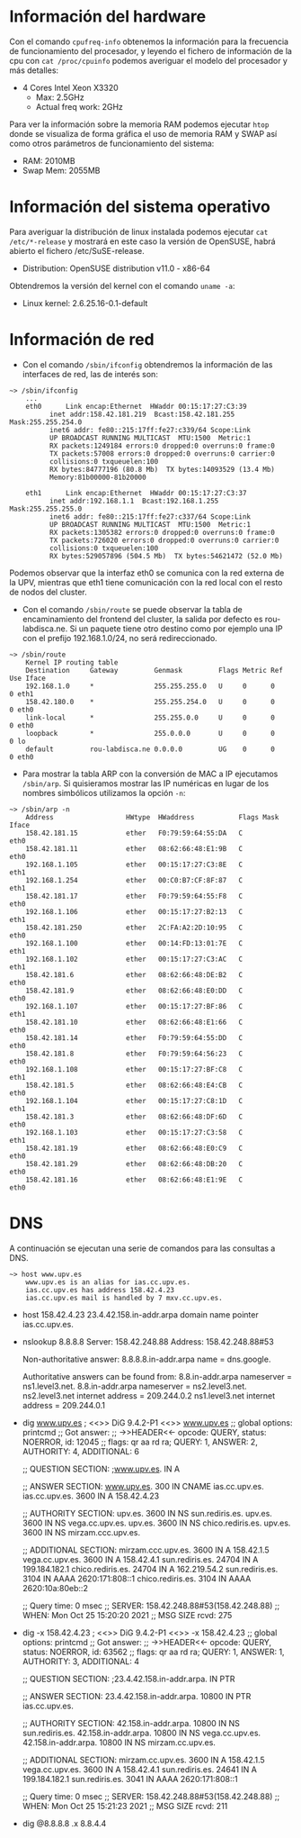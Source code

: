 # Información del hardware

Con el comando `cpufreq-info` obtenemos la información para la frecuencia de funcionamiento del procesador, y leyendo el fichero de información de la cpu con `cat /proc/cpuinfo` podemos averiguar el modelo del procesador y más detalles:

- 4 Cores Intel Xeon X3320 
	- Max: 2.5GHz
	- Actual freq work: 2GHz

Para ver la información sobre la memoria RAM podemos ejecutar `htop` donde se visualiza de forma gráfica el uso de memoria RAM y SWAP así como otros parámetros de funcionamiento del sistema:

- RAM: 2010MB 
- Swap Mem: 2055MB

# Información del sistema operativo

Para averiguar la distribución de linux instalada podemos ejecutar `cat /etc/*-release` y mostrará en este caso la versión de OpenSUSE, habrá abierto el fichero /etc/SuSE-release.

- Distribution: OpenSUSE distribution v11.0 - x86-64

Obtendremos la versión del kernel con el comando `uname -a`:
- Linux kernel: 2.6.25.16-0.1-default 

# Información de red

- Con el comando `/sbin/ifconfig` obtendremos la información de las interfaces de red, las de interés son:
```BashScript
~> /sbin/ifconfig
	...
	eth0      Link encap:Ethernet  HWaddr 00:15:17:27:C3:39 
		  inet addr:158.42.181.219  Bcast:158.42.181.255  Mask:255.255.254.0
		  inet6 addr: fe80::215:17ff:fe27:c339/64 Scope:Link
		  UP BROADCAST RUNNING MULTICAST  MTU:1500  Metric:1
		  RX packets:1249184 errors:0 dropped:0 overruns:0 frame:0
		  TX packets:57008 errors:0 dropped:0 overruns:0 carrier:0
		  collisions:0 txqueuelen:100 
		  RX bytes:84777196 (80.8 Mb)  TX bytes:14093529 (13.4 Mb)
		  Memory:81b00000-81b20000 

	eth1      Link encap:Ethernet  HWaddr 00:15:17:27:C3:37  
		  inet addr:192.168.1.1  Bcast:192.168.1.255  Mask:255.255.255.0
		  inet6 addr: fe80::215:17ff:fe27:c337/64 Scope:Link
		  UP BROADCAST RUNNING MULTICAST  MTU:1500  Metric:1
		  RX packets:1305382 errors:0 dropped:0 overruns:0 frame:0
		  TX packets:726020 errors:0 dropped:0 overruns:0 carrier:0
		  collisions:0 txqueuelen:100 
		  RX bytes:529057896 (504.5 Mb)  TX bytes:54621472 (52.0 Mb)
```

Podemos observar que la interfaz eth0 se comunica con la red externa de la UPV, mientras que eth1 tiene comunicación con la red local con el resto de nodos del cluster.

- Con el comando `/sbin/route` se puede observar la tabla de encaminamiento del frontend del cluster, la salida por defecto es rou-labdisca.ne. Si un paquete tiene otro destino como por ejemplo una IP con el prefijo 192.168.1.0/24, no será redireccionado.
```
~> /sbin/route
	Kernel IP routing table
	Destination     Gateway         Genmask         Flags Metric Ref    Use Iface
	192.168.1.0     *               255.255.255.0   U     0      0        0 eth1
	158.42.180.0    *               255.255.254.0   U     0      0        0 eth0
	link-local      *               255.255.0.0     U     0      0        0 eth0
	loopback        *               255.0.0.0       U     0      0        0 lo
	default         rou-labdisca.ne 0.0.0.0         UG    0      0        0 eth0
```

- Para mostrar la tabla ARP con la conversión de MAC a IP ejecutamos `/sbin/arp`. Si quisieramos mostrar las IP numéricas en lugar de los nombres simbólicos utilizamos la opción `-n`:
```
~> /sbin/arp -n
	Address                  HWtype  HWaddress           Flags Mask            Iface
	158.42.181.15            ether   F0:79:59:64:55:DA   C                     eth0
	158.42.181.11            ether   08:62:66:48:E1:9B   C                     eth0
	192.168.1.105            ether   00:15:17:27:C3:8E   C                     eth1
	192.168.1.254            ether   00:C0:B7:CF:8F:87   C                     eth1
	158.42.181.17            ether   F0:79:59:64:55:F8   C                     eth0
	192.168.1.106            ether   00:15:17:27:B2:13   C                     eth1
	158.42.181.250           ether   2C:FA:A2:2D:10:95   C                     eth0
	192.168.1.100            ether   00:14:FD:13:01:7E   C                     eth1
	192.168.1.102            ether   00:15:17:27:C3:AC   C                     eth1
	158.42.181.6             ether   08:62:66:48:DE:B2   C                     eth0
	158.42.181.9             ether   08:62:66:48:E0:DD   C                     eth0
	192.168.1.107            ether   00:15:17:27:BF:86   C                     eth1
	158.42.181.10            ether   08:62:66:48:E1:66   C                     eth0
	158.42.181.14            ether   F0:79:59:64:55:DD   C                     eth0
	158.42.181.8             ether   F0:79:59:64:56:23   C                     eth0
	192.168.1.108            ether   00:15:17:27:BF:C8   C                     eth1
	158.42.181.5             ether   08:62:66:48:E4:CB   C                     eth0
	192.168.1.104            ether   00:15:17:27:C8:1D   C                     eth1
	158.42.181.3             ether   08:62:66:48:DF:6D   C                     eth0
	192.168.1.103            ether   00:15:17:27:C3:58   C                     eth1
	158.42.181.19            ether   08:62:66:48:E0:C9   C                     eth0
	158.42.181.29            ether   08:62:66:48:DB:20   C                     eth0
	158.42.181.16            ether   08:62:66:48:E1:9E   C                     eth0
```

# DNS
A continuación se ejecutan una serie de comandos para las consultas a DNS. 


```
~> host www.upv.es
	www.upv.es is an alias for ias.cc.upv.es.
	ias.cc.upv.es has address 158.42.4.23
	ias.cc.upv.es mail is handled by 7 mxv.cc.upv.es.
```

- host 158.42.4.23
	23.4.42.158.in-addr.arpa domain name pointer ias.cc.upv.es.

- nslookup 8.8.8.8
	Server:		158.42.248.88
	Address:	158.42.248.88#53

	Non-authoritative answer:
	8.8.8.8.in-addr.arpa	name = dns.google.

	Authoritative answers can be found from:
	8.8.in-addr.arpa	nameserver = ns1.level3.net.
	8.8.in-addr.arpa	nameserver = ns2.level3.net.
	ns2.level3.net	internet address = 209.244.0.2
	ns1.level3.net	internet address = 209.244.0.1

- dig www.upv.es
	; <<>> DiG 9.4.2-P1 <<>> www.upv.es
	;; global options:  printcmd
	;; Got answer:
	;; ->>HEADER<<- opcode: QUERY, status: NOERROR, id: 12045
	;; flags: qr aa rd ra; QUERY: 1, ANSWER: 2, AUTHORITY: 4, ADDITIONAL: 6

	;; QUESTION SECTION:
	;www.upv.es.			IN	A

	;; ANSWER SECTION:
	www.upv.es.		300	IN	CNAME	ias.cc.upv.es.
	ias.cc.upv.es.		3600	IN	A	158.42.4.23

	;; AUTHORITY SECTION:
	upv.es.			3600	IN	NS	sun.rediris.es.
	upv.es.			3600	IN	NS	vega.cc.upv.es.
	upv.es.			3600	IN	NS	chico.rediris.es.
	upv.es.			3600	IN	NS	mirzam.ccc.upv.es.

	;; ADDITIONAL SECTION:
	mirzam.ccc.upv.es.	3600	IN	A	158.42.1.5
	vega.cc.upv.es.		3600	IN	A	158.42.4.1
	sun.rediris.es.		24704	IN	A	199.184.182.1
	chico.rediris.es.	24704	IN	A	162.219.54.2
	sun.rediris.es.		3104	IN	AAAA	2620:171:808::1
	chico.rediris.es.	3104	IN	AAAA	2620:10a:80eb::2

	;; Query time: 0 msec
	;; SERVER: 158.42.248.88#53(158.42.248.88)
	;; WHEN: Mon Oct 25 15:20:20 2021
	;; MSG SIZE  rcvd: 275

- dig -x 158.42.4.23
	; <<>> DiG 9.4.2-P1 <<>> -x 158.42.4.23
	;; global options:  printcmd
	;; Got answer:
	;; ->>HEADER<<- opcode: QUERY, status: NOERROR, id: 63562
	;; flags: qr aa rd ra; QUERY: 1, ANSWER: 1, AUTHORITY: 3, ADDITIONAL: 4

	;; QUESTION SECTION:
	;23.4.42.158.in-addr.arpa.	IN	PTR

	;; ANSWER SECTION:
	23.4.42.158.in-addr.arpa. 10800	IN	PTR	ias.cc.upv.es.

	;; AUTHORITY SECTION:
	42.158.in-addr.arpa.	10800	IN	NS	sun.rediris.es.
	42.158.in-addr.arpa.	10800	IN	NS	vega.cc.upv.es.
	42.158.in-addr.arpa.	10800	IN	NS	mirzam.cc.upv.es.

	;; ADDITIONAL SECTION:
	mirzam.cc.upv.es.	3600	IN	A	158.42.1.5
	vega.cc.upv.es.		3600	IN	A	158.42.4.1
	sun.rediris.es.		24641	IN	A	199.184.182.1
	sun.rediris.es.		3041	IN	AAAA	2620:171:808::1

	;; Query time: 0 msec
	;; SERVER: 158.42.248.88#53(158.42.248.88)
	;; WHEN: Mon Oct 25 15:21:23 2021
	;; MSG SIZE  rcvd: 211

- dig @8.8.8.8 .x 8.8.4.4
